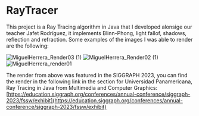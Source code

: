 # RayTracer

This project is a Ray Tracing algorithm in Java that I developed alonsige our teacher Jafet Rodríguez,
it implements Blinn-Phong, light fallof, shadows, reflection and refraction. Some examples of the images I
was able to render are the following:

![MiguelHerrera_Render03 (1)](https://github.com/herrerpm/RayTracer/assets/80184641/fac66f7e-aad7-4a1e-b112-b9775ac38c46)
![MiguelHerrera_Render02 (1)](https://github.com/herrerpm/RayTracer/assets/80184641/7e111061-ea78-44d6-a973-ef5c7ac444cf)
![MiguelHerrera_render01](https://github.com/herrerpm/RayTracer/assets/80184641/c7a2b053-f100-4c35-9ed3-5d597fe2a24d)

The render from above was featured in the SIGGRAPH 2023, you can find the render in the following link in the section for
Universidad Panamericana, Ray Tracing in Java from Multimedia and Computer Graphics: 
[https://education.siggraph.org/conferences/annual-conference/siggraph-2023/fssw/exhibit](https://education.siggraph.org/conferences/annual-conference/siggraph-2023/fssw/exhibit)
